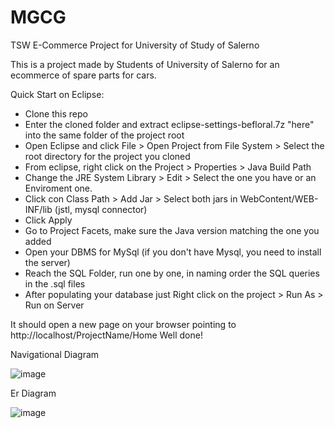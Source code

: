 # MGCG
TSW E-Commerce Project for University of Study of Salerno

This is a project made by Students of University of Salerno for an ecommerce of spare parts for cars.

Quick Start on Eclipse:
- Clone this repo
- Enter the cloned folder and extract eclipse-settings-befloral.7z "here" into the same folder of the project root
- Open Eclipse and click File > Open Project from File System > Select the root directory for the project you cloned
- From eclipse, right click on the Project > Properties > Java Build Path
- Change the JRE System Library > Edit > Select the one you have or an Enviroment one.
- Click con Class Path > Add Jar > Select both jars in WebContent/WEB-INF/lib (jstl, mysql connector)
- Click Apply
- Go to Project Facets, make sure the Java version matching the one you added
- Open your DBMS for MySql (if you don't have Mysql, you need to install the server)
- Reach the SQL Folder, run one by one, in naming order the SQL queries in the .sql files
- After populating your database just Right click on the project > Run As > Run on Server

It should open a new page on your browser pointing to http://localhost/ProjectName/Home 
Well done!

Navigational Diagram

![image](https://user-images.githubusercontent.com/104584785/170060566-cb119fcd-77e7-4504-a1eb-fb655ac1f522.png)

Er Diagram

![image](https://user-images.githubusercontent.com/104584785/170060981-0a0fb356-7f32-46ae-91b5-75428a6b923b.png)
